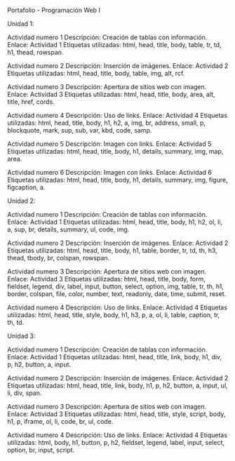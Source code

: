  Portafolio - Programación Web I

Unidad 1:

Actividad numero 1
Descripción: Creación de tablas con información.
Enlace: Actividad 1
Etiquetas utilizadas: html, head, title, body, table, tr, td, h1, thead, rowspan.

Actividad numero 2
Descripción: Inserción de imágenes.
Enlace: Actividad 2
Etiquetas utilizadas: html, head, title, body, table, img, alt, rcf.

Actividad numero 3
Descripción: Apertura de sitios web con imagen.
Enlace: Actividad 3
Etiquetas utilizadas: html, head, title, body, area, alt, title, href, cords.

Actividad numero 4
Descripción: Uso de links.
Enlace: Actividad 4
Etiquetas utilizadas: html, head, title, body, h1, h2, a, img, br, address, small, p, blockquote, mark, sup, sub, var, kbd, code, samp.

Actividad numero 5
Descripción: Imagen con links.
Enlace: Actividad 5
Etiquetas utilizadas: html, head, title, body, h1, details, summary, img, map, area.

Actividad numero 6
Descripción: Imagen con links.
Enlace: Actividad 6
Etiquetas utilizadas: html, head, title, body, h1, details, summary, img, figure, figcaption, a.


Unidad 2:

Actividad numero 1
Descripción: Creación de tablas con información.
Enlace: Actividad 1
Etiquetas utilizadas: html, head, title, body, h1, h2, ol, li, a, sup, br, details, summary, ul, code, img.

Actividad numero 2
Descripción: Inserción de imágenes.
Enlace: Actividad 2
Etiquetas utilizadas: html, head, title, body, h1, table, border, tr, td, th, h3, thead, tbody, br, colspan, rowspan.

Actividad numero 3
Descripción: Apertura de sitios web con imagen.
Enlace: Actividad 3
Etiquetas utilizadas: html, head, title, body, form, fieldset, legend, div, label, input, button, select, option, img, table, tr, th, h1, border, colspan, file, color, number, text, readonly, date, time, submit, reset.

Actividad numero 4
Descripción: Uso de links.
Enlace: Actividad 4
Etiquetas utilizadas: html, head, title, style, body, h1, h3, p, a, ol, li, table, caption, tr, th, td.

Unidad 3:

Actividad numero 1
Descripción: Creación de tablas con información.
Enlace: Actividad 1
Etiquetas utilizadas: html, head, title, link, body, h1, div, p, h2, button, a, input.

Actividad numero 2
Descripción: Inserción de imágenes.
Enlace: Actividad 2
Etiquetas utilizadas: html, head, title, link, body, h1, p, h2, button, a, input, ul, li, div, span.

Actividad numero 3
Descripción: Apertura de sitios web con imagen.
Enlace: Actividad 3
Etiquetas utilizadas: html, head, title, style, script, body, h1, p, iframe, ol, li, code, br, ul, code.

Actividad numero 4
Descripción: Uso de links.
Enlace: Actividad 4
Etiquetas utilizadas: html, body, h1, button, p, h2, fieldset, legend, label, input, select, option, br, input, script.


